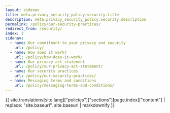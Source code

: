 ```yaml
---
layout: sidenav
title: meta.privacy_security_policy.security.title
description: meta.privacy_security_policy.security.description
permalink: /policy/our-security-practices/
redirect_from: /security/
index: 3
sidenav:
  - name: Our commitment to your privacy and security
    url: /policy/
  - name: How does it work?
    url: /policy/how-does-it-work/
  - name: Our privacy act statement
    url: /policy/our-privacy-act-statement/
  - name: Our security practices
    url: /policy/our-security-practices/
  - name: Messaging terms and conditions
    url: /policy/messaging-terms-and-conditions/    
---
```


{{ site.translations[site.lang]["policies"]["sections"][page.index]["content"] | replace: "site.baseurl", site.baseurl | markdownify }}
